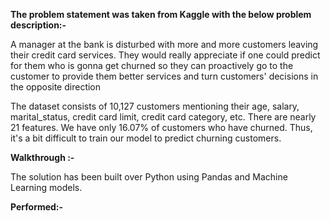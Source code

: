 <b>The problem statement was taken from Kaggle with the below problem description:-</b>

A manager at the bank is disturbed with more and more customers leaving their credit card services. They would really appreciate if one could predict for them who is gonna get churned so they can proactively go to the customer to provide them better services and turn customers' decisions in the opposite direction

The dataset consists of 10,127 customers mentioning their age, salary, marital_status, credit card limit, credit card category, etc. There are nearly 21 features.
We have only 16.07% of customers who have churned. Thus, it's a bit difficult to train our model to predict churning customers.

<b>Walkthrough :-</b>

The solution has been built over Python using Pandas and Machine Learning models.

<b>Performed:-</b>

